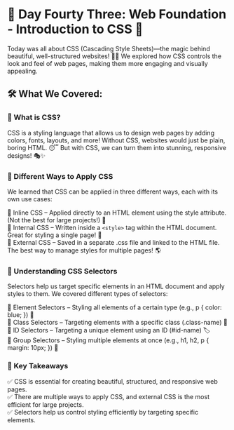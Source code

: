 # 🎯 Day Fourty Three: Web Foundation - Introduction to CSS 🎨

Today was all about CSS (Cascading Style Sheets)—the magic behind beautiful, well-structured websites! 🌟✨ We explored how CSS controls the look and feel of web pages, making them more engaging and visually appealing.

## 🛠️ What We Covered:

### 🎨 What is CSS?

CSS is a styling language that allows us to design web pages by adding colors, fonts, layouts, and more! Without CSS, websites would just be plain, boring HTML. 😴 But with CSS, we can turn them into stunning, responsive designs! 🎭✨

### 📝 Different Ways to Apply CSS

We learned that CSS can be applied in three different ways, each with its own use cases:

🔹 Inline CSS – Applied directly to an HTML element using the style attribute. (Not the best for large projects!) 👀  
🔹 Internal CSS – Written inside a `<style>` tag within the HTML document. Great for styling a single page! 📄  
🔹 External CSS – Saved in a separate .css file and linked to the HTML file. The best way to manage styles for multiple pages! 🌎

### 🎯 Understanding CSS Selectors

Selectors help us target specific elements in an HTML document and apply styles to them. We covered different types of selectors:

🔹 Element Selectors – Styling all elements of a certain type (e.g., p { color: blue; }) 📝  
🔹 Class Selectors – Targeting elements with a specific class (.class-name) 🎯  
🔹 ID Selectors – Targeting a unique element using an ID (#id-name) 🏷️  
🔹 Group Selectors – Styling multiple elements at once (e.g., h1, h2, p { margin: 10px; }) 🎨

### 🌟 Key Takeaways

✅ CSS is essential for creating beautiful, structured, and responsive web pages.  
✅ There are multiple ways to apply CSS, and external CSS is the most efficient for large projects.  
✅ Selectors help us control styling efficiently by targeting specific elements.

